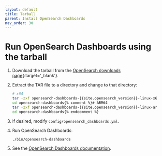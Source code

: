 ```yaml
---
layout: default
title: Tarball
parent: Install OpenSearch Dashboards
nav_order: 30
---
```


# Run OpenSearch Dashboards using the tarball

1. Download the tarball from the [OpenSearch downloads page](https://opensearch.org/downloads.html){:target='\_blank'}.

1. Extract the TAR file to a directory and change to that directory:

   ```bash
   # x64
   tar -zxf opensearch-dashboards-{{site.opensearch_version}}-linux-x64.tar.gz
   cd opensearch-dashboards{% comment %}# ARM64
   tar -zxf opensearch-dashboards-{{site.opensearch_version}}-linux-arm64.tar.gz
   cd opensearch-dashboards{% endcomment %}
   ```

1. If desired, modify `config/opensearch_dashboards.yml`.

1. Run OpenSearch Dashboards:

   ```bash
   ./bin/opensearch-dashboards
   ```

1. See the [OpenSearch Dashboards documentation](../../opensearch-dashboards/).
